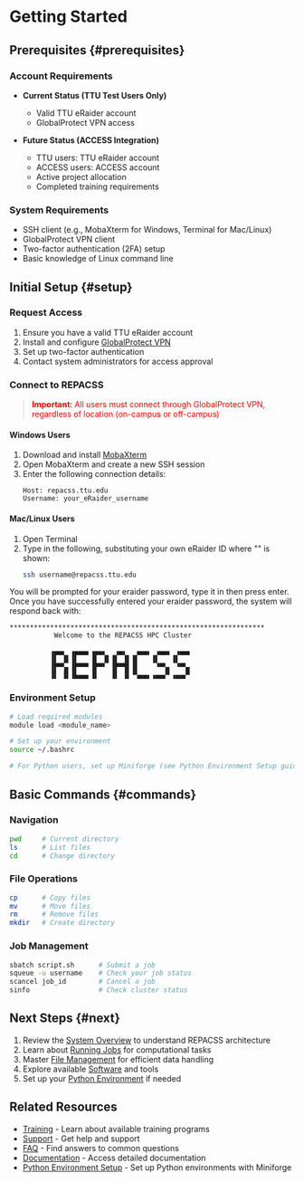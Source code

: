 # Getting Started

## Prerequisites {#prerequisites}

### Account Requirements
- **Current Status (TTU Test Users Only)**
  - Valid TTU eRaider account
  - GlobalProtect VPN access

- **Future Status (ACCESS Integration)**
  - TTU users: TTU eRaider account
  - ACCESS users: ACCESS account
  - Active project allocation
  - Completed training requirements

### System Requirements
- SSH client (e.g., MobaXterm for Windows, Terminal for Mac/Linux)
- GlobalProtect VPN client
- Two-factor authentication (2FA) setup
- Basic knowledge of Linux command line

## Initial Setup {#setup}

### Request Access
1. Ensure you have a valid TTU eRaider account
2. Install and configure [GlobalProtect VPN](https://software.ttu.edu/global-protect)
3. Set up two-factor authentication
4. Contact system administrators for access approval

### Connect to REPACSS
> <span style="color: red">**Important**: All users must connect through GlobalProtect VPN, regardless of location (on-campus or off-campus)</span>

#### Windows Users
1. Download and install [MobaXterm](https://mobaxterm.mobatek.net)
2. Open MobaXterm and create a new SSH session
3. Enter the following connection details:
   ```
   Host: repacss.ttu.edu
   Username: your_eRaider_username
   ```

#### Mac/Linux Users
1. Open Terminal
2. Type in the following, substituting your own eRaider ID where "<eraider>" is shown:
   ```bash
   ssh username@repacss.ttu.edu
   ```

You will be prompted for your eraider password, type it in then press enter. Once you have successfully entered your eraider password, the system will respond back with:
   
 ```
***************************************************************
            Welcome to the REPACSS HPC Cluster

           ▗▄▄▖ ▗▄▄▄▖▗▄▄▖  ▗▄▖  ▗▄▄▖ ▗▄▄▖ ▗▄▄▖
           ▐▌ ▐▌▐▌   ▐▌ ▐▌▐▌ ▐▌▐▌   ▐▌   ▐▌
           ▐▛▀▚▖▐▛▀▀▘▐▛▀▘ ▐▛▀▜▌▐▌    ▝▀▚▖ ▝▀▚▖
           ▐▌ ▐▌▐▙▄▄▖▐▌   ▐▌ ▐▌▝▚▄▄▖▗▄▄▞▘▗▄▄▞▘
 ```
### Environment Setup
```bash
# Load required modules
module load <module_name>

# Set up your environment
source ~/.bashrc

# For Python users, set up Miniforge (see Python Environment Setup guide)
```

## Basic Commands {#commands}

### Navigation
```bash
pwd     # Current directory
ls      # List files
cd      # Change directory
```

### File Operations
```bash
cp      # Copy files
mv      # Move files
rm      # Remove files
mkdir   # Create directory
```

### Job Management
```bash
sbatch script.sh      # Submit a job
squeue -u username    # Check your job status
scancel job_id        # Cancel a job
sinfo                 # Check cluster status
```

## Next Steps {#next}

1. Review the [System Overview](system-overview.md) to understand REPACSS architecture
2. Learn about [Running Jobs](running-jobs.md) for computational tasks
3. Master [File Management](file-management.md) for efficient data handling
4. Explore available [Software](software.md) and tools
5. Set up your [Python Environment](python.md) if needed

## Related Resources

- [Training](../support&resources/training.md) - Learn about available training programs
- [Support](../support&resources/support.md) - Get help and support
- [FAQ](../support&resources/faq.md) - Find answers to common questions
- [Documentation](../documentation.md) - Access detailed documentation
- [Python Environment Setup](python.md) - Set up Python environments with Miniforge 